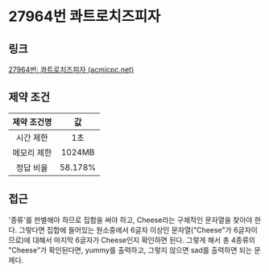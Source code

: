 # 27964번 콰트로치즈피자

## 링크

[27964번: 콰트로치즈피자 (acmicpc.net)](https://www.acmicpc.net/problem/27964)

## 제약 조건

| 제약 조건명 |   값    |
| :---------: | :-----: |
|  시간 제한  |   1초   |
| 메모리 제한 | 1024MB  |
|  정답 비율  | 58.178% |

## 접근

'종류'를 판별해야 하므로 집합을 써야 하고, Cheese라는 구체적인 문자열을 찾아야 한다. 그렇다면 집합에 들어있는 원소중에서 6글자 이상인 문자열("Cheese"가 6글자이므로)에 대해서 마지막 6글자가 Cheese인지 확인하면 된다. 그렇게 해서 총 4종류의 "Cheese"가 확인된다면, yummy를 출력하고, 그렇지 않으면 sad를 출력하면 되는 문제다.